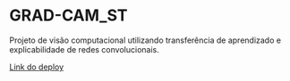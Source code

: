 # GRAD-CAM_ST
Projeto de visão computacional utilizando transferência de aprendizado e explicabilidade de redes convolucionais.

[Link do deploy](https://catordogclassifierdocker.herokuapp.com/)
